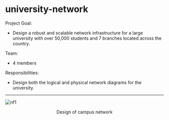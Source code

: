 # university-network
Project Goal:
- Design a robust and scalable network infrastructure for a large university with over 50,000 students and 7 branches located across the country.

Team:
- 4 members

Responsibilities:
- Design both the logical and physical network diagrams for the university.

---

![nf1](https://github.com/user-attachments/assets/639dacc4-9881-4fef-8414-b808ff126e23)
<p align="center">Design of campus network</p>

